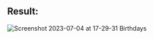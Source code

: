 ## Result: 
![Screenshot 2023-07-04 at 17-29-31 Birthdays](https://github.com/demurre/CS50/assets/117121382/aad454c5-8cb5-4587-8081-cef60d82b4d8)
